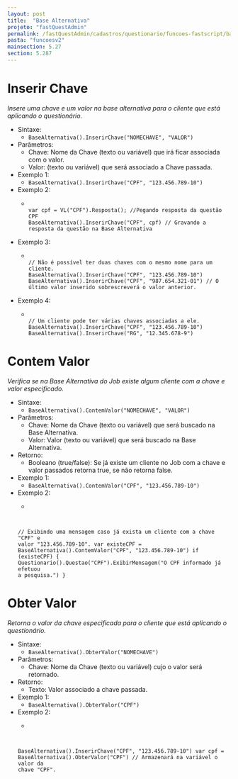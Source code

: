 ```yaml
---
layout: post
title:  "Base Alternativa"
projeto: "fastQuestAdmin"
permalink: /fastQuestAdmin/cadastros/questionario/funcoes-fastscript/base-alternativa
pasta: "funcoesv2"
mainsection: 5.27
section: 5.287
---
```


# Inserir Chave

*Insere uma chave e um valor na base alternativa para o cliente que está aplicando o questionário.*

- Sintaxe:
    - `BaseAlternativa().InserirChave("NOMECHAVE", "VALOR")`
- Parâmetros:
    - Chave: Nome da Chave (texto ou variável) que irá ficar associada com o valor.
    - Valor: (texto ou variável) que será associado a Chave passada.
- Exemplo 1:
    - `BaseAlternativa().InserirChave("CPF", "123.456.789-10")` 
- Exemplo 2:
    - <pre><code>
      var cpf = VL("CPF").Resposta(); //Pegando resposta da questão CPF
      BaseAlternativa().InserirChave("CPF", cpf) // Gravando a resposta da questão na Base Alternativa</code></pre>
- Exemplo 3:
    - <pre><code>
      // Não é possível ter duas chaves com o mesmo nome para um cliente.
      BaseAlternativa().InserirChave("CPF", "123.456.789-10")
      BaseAlternativa().InserirChave("CPF", "987.654.321-01") // O último valor inserido sobrescreverá o valor anterior.</code></pre>
- Exemplo 4:
    - <pre><code>
      // Um cliente pode ter várias chaves associadas a ele.
      BaseAlternativa().InserirChave("CPF", "123.456.789-10")
      BaseAlternativa().InserirChave("RG", "12.345.678-9")</code></pre>

# Contem Valor

*Verifica se na Base Alternativa do Job existe algum cliente com a chave e valor especificado.*

- Sintaxe:
    - `BaseAlternativa().ContemValor("NOMECHAVE", "VALOR")`
- Parâmetros:
    - Chave: Nome da Chave (texto ou variável) que será buscado na Base Alternativa.
    - Valor: Valor (texto ou variável) que será buscado na Base Alternativa.
- Retorno: 
    - Booleano (true/false): Se já existe um cliente no Job com a chave e valor passados retorna true, se não retorna false.
- Exemplo 1:
    - `BaseAlternativa().ContemValor("CPF", "123.456.789-10")` 
- Exemplo 2:
    - <pre><code> 
    // Exibindo uma mensagem caso já exista um cliente com a chave "CPF" e valor "123.456.789-10".
    var existeCPF = BaseAlternativa().ContemValor("CPF", "123.456.789-10")
    if (existeCPF)
    {
        Questionario().Questao("CPF").ExibirMensagem("O CPF informado já efetuou a pesquisa.")
    }</code></pre>

# Obter Valor

*Retorna o valor da chave especificada para o cliente que está aplicando o questionário.*

- Sintaxe:
    - `BaseAlternativa().ObterValor("NOMECHAVE")`
- Parâmetros:
    - Chave: Nome da Chave (texto ou variável) cujo o valor será retornado.
- Retorno: 
    - Texto: Valor associado a chave passada.
- Exemplo 1:
    - `BaseAlternativa().ObterValor("CPF")` 
- Exemplo 2:
    - <pre><code>
    BaseAlternativa().InserirChave("CPF", "123.456.789-10")
    var cpf = BaseAlternativa().ObterValor("CPF") // Armazenará na variável o valor da chave "CPF".</code></pre>


